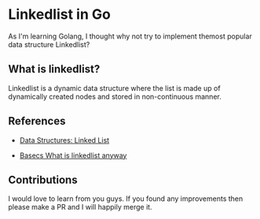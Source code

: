 # Linkedlist in Go

As I'm learning Golang, I thought why not try to implement themost popular data structure Linkedlist?

## What is linkedlist?

Linkedlist is a dynamic data structure where the list is made up of dynamically created nodes and stored in non-continuous manner.

## References

- [Data Structures: Linked List
  ](https://medium.com/software-engineering-101/data-structures-linked-list-e518261e7fe9)

- [Basecs What is linkedlist anyway](https://medium.com/basecs/whats-a-linked-list-anyway-part-1-d8b7e6508b9d)

## Contributions

I would love to learn from you guys. If you found any improvements then please make a PR and I will happily merge it.
